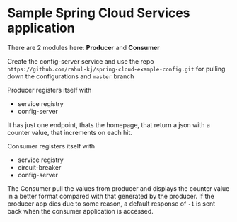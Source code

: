 # Sample Spring Cloud Services application

There are 2 modules here: **Producer** and **Consumer**

Create the config-server service and use the repo `https://github.com/rahul-kj/spring-cloud-example-config.git` for pulling down the configurations and `master` branch

Producer registers itself with 
- service registry
- config-server

It has just one endpoint, thats the homepage, that return a json with a counter value, that increments on each hit.

Consumer registers itself with 
- service registry
- circuit-breaker
- config-server

The Consumer pull the values from producer and displays the counter value in a better format compared with that generated by the producer. If the producer app dies due to some reason, a default response of `-1` is sent back when the consumer application is accessed.
